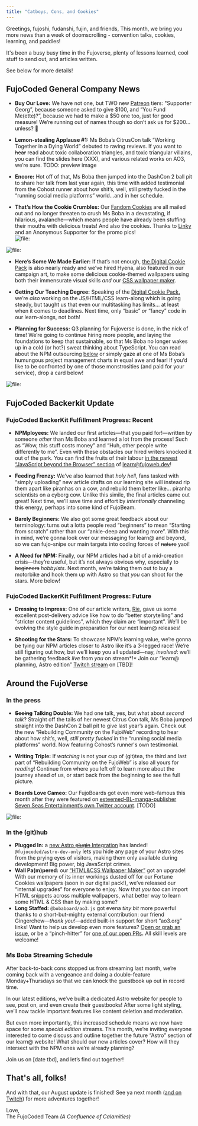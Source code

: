 ```yaml
---
title: "Catboys, Cons, and Cookies"
---
```


Greetings, fujoshi, fudanshi, fujin, and friends,
This month, we bring you more news than a week of doomscrolling - convention talks, cookies, learning, and paddles!

It's been a busy busy time in the Fujoverse, plenty of lessons learned, cool stuff to send out, and articles written. 

See below for more details!


## FujoCoded General Company News

- **Buy Our Love:** We have not one, but TWO new [Patreon](https://www.patreon.com/c/fujocoded%20) tiers: "Supporter Georg”, because someone asked to give $100, and “You Fund Me(ette)?”, because we had to make a $50 one too, just for good measure\! We’re running out of names though so don’t ask us for $200… unless? 👀  
- **Lemon-stealing Applause \#1:** Ms Boba’s CitrusCon talk “Working Together in a Dying World” debuted to raving reviews. If you want to ~~hear~~ read about toxic collaboration triangles, and toxic triangular villains, you can find the slides here (XXX), and various related works on AO3, we’re sure.  TODO: preview image

- **Encore:** Hot off of that, Ms Boba then jumped into the DashCon 2 ball pit to share her talk from last year again, this time with added testimonial from the Cohost runner about how shit’s, well, still pretty fucked in the “running social media platforms” world…and in her schedule. 

- **That’s How the Cookie Crumbles:** Our [Fandom Cookies](https://store.fujocoded.com/) are all mailed out and no longer threaten to crush Ms Boba in a devastating, if hilarious, avalanche—which means people have already been stuffing their mouths with delicious treats\! And also the cookies. Thanks to [Linky](https://blorbo.social/@linky/114880930048195252) and an Anonymous Supporter for the promo pics\!   
![file:](./images/cookies1.png)

![file:](./images/cookies2.png)

- **Here’s Some We Made Earlier:** If that’s not enough, [the Digital Cookie Pack](https://store.fujocoded.com/products/other/fandom-cookies-digital-items-pack) is also nearly ready and we’ve hired Hyena, also featured in our campaign art, to make some delicious cookie-themed wallpapers using both their immensurate visual skills *and* our [CSS wallpaper maker](https://github.com/FujoWebDev/wallpaper-maker).

- **Getting Our Teaching Degree:** Speaking of the [Digital Cookie Pack](https://store.fujocoded.com/products/other/fandom-cookies-digital-items-pack)**,** we’re *also* working on the JS/HTML/CSS learn-along which is going steady, but taught us that even our multitasking has limits… at least when it comes to deadlines. Next time, only “basic” *or* “fancy” code in our learn-alongs, not both\!

- **Planning for Success:** Q3 planning for Fujoverse is done, in the nick of time\! We’re going to continue hiring more people, and laying the foundations to keep that sustainable, so that Ms Boba no longer wakes up in a cold (or hot?) sweat thinking about TypeScript. You can read about the NPM outsourcing [below](#FujoCoded-BackerKit-Fulfillment-Progress:-Recent) or simply gaze at one of Ms Boba’s humungous project management charts in equal awe and fear\! If you’d like to be confronted by one of those monstrosities (and paid for your service), drop a card below\! 

![file:](./images/chart.png)



## FujoCoded Backerkit Update

### FujoCoded BackerKit Fulfillment Progress: Recent

- **NPMployees:** We landed our first articles—that you paid for\!—written by someone *other* than Ms Boba and learned a lot from the process\! Such as “Wow, this stuff costs money” and “Huh, other people write differently to me”. Even with these obstacles our hired writers knocked it out of the park. You can find the fruits of their labour [in the newest “JavaScript beyond the Browser” section](https://learn.fujoweb.dev/) of learn@fujoweb.dev\! 

- **Feeding Frenzy:** We’ve also learned that *holy hell*, fans tasked with “simply uploading” new article drafts on our learning site will instead rip them apart like piranhas on a cow, and rebuild them better like… piranha scientists on a cyborg cow. Unlike this simile, the final articles came out great\! Next time, we’ll save time and effort by *intentionally* channeling this energy, perhaps into some kind of FujoBeam.

- **Barely Beginners:** We also got some great feedback about our terminology: turns out a lotta people read “beginners” to mean “Starting from scratch” rather than our “ankle-deep and wanting more”. With this in mind, we’re gonna look over our messaging for learn@ and beyond, so we can fujo-snipe our main targets into coding forces of ~~nature~~ yaoi\!  

- **A Need for NPM:** Finally, our NPM articles had a bit of a mid-creation crisis—they’re useful, but it’s not always obvious why, especially to ~~beginners~~ *hobbyists*. Next month, we’re taking them out to buy a motorbike and hook them up with Astro so that *you* can shoot for the stars. More below\! 

### FujoCoded BackerKit Fulfillment Progress: Future

- **Dressing to Impress:** One of our article writers, [Rie](https://notavodkashot.carrd.co/), gave us some excellent post-delivery advice like how to do “better storytelling” and “stricter content guidelines”, which they claim are “important”. We’ll be evolving the style guide in preparation for our next learn@ releases\! 

- **Shooting for the Stars:** To showcase NPM’s learning value, we’re gonna be tying our NPM articles closer to Astro like it’s a 3-legged race\! We’re still figuring out how, but we’ll keep you all updated—nay, *involved*: we’ll be gathering feedback *live* from *you* on stream*\!* Join our “learn@ planning, Astro edition” [Twitch stream](http://twitch.tv/essentialrandomness) on \[TBD\]\!  



## Around the FujoVerse

### In the press

- **~~Seeing~~ Talking Double:** We had one talk, yes, but what about *second talk*? Straight off the tails of her newest Citrus Con talk, Ms Boba jumped straight into the DashCon 2 ball pit to give last year’s again. Check out the new “Rebuilding Community on the FujoWeb” recording to hear about how shit’s, well, *still pretty fucked* in the “running social media platforms” world. Now featuring Cohost’s runner's own testimonial. 

- **Writing Triple:** If *watching* is not your cup of (git)tea, the third and last part of “Rebuilding Community on the FujoWeb” is also all yours for *reading*\! Continue from where you left off to learn more about the journey ahead of us, or start back from the beginning to see the full picture.

- **Boards Love Cameo:** Our FujoBoards got even more web-famous this month after they were featured on [esteemed-BL-manga-publisher Seven Seas Entertainment’s own Twitter account](https://x.com/fujoc0ded/status/1952809772983755012). \[TODO\]

![file:](./images/paddle.png)

### In the (git)hub

- **Plugged In:** a [new Astro ~~plugin~~ Integration](https://github.com/FujoWebDev/fujocoded-plugins/tree/main/astro-dev-only) has landed\! `@fujocoded/astro-dev-only` lets you hide any page of your Astro sites from the prying eyes of visitors, making them only available during development\! Big power, big JavaScript crimes.  
- **Wall Pa(m)pered:** our [“HTML\&CSS Wallpaper Maker”](https://github.com/FujoWebDev/wallpaper-maker) got an upgrade\! With our memory of its inner workings dusted off for our Fortune Cookies wallpapers (soon in our digital pack\!), we’ve released our “internal upgrades” for everyone to enjoy. Now that *you too* can import HTML snippets across multiple wallpapers, what better way to learn some HTML & CSS than by making some?  
- **Long Staffed:** `@bobaboard/ao3.js` got evena *tiny bit* more powerful thanks to *a* short-but-mighty external contribution: our friend Gingerchew—*thank you\!*—added built-in support for short “ao3.org” links\! Want to help us develop even more features? [Open or grab an issue](https://github.com/FujoWebDev/AO3.js/), or be a “pinch-hitter” for [one of our open PRs](https://github.com/FujoWebDev/AO3.js/pulls?q=is:open+is:pr+label:%22%E2%9A%BE+Needs+Pinch+Hitter%22)**.** All skill levels are welcome\!

### Ms Boba Streaming Schedule

After back-to-back cons stopped us from streaming last month, we’re coming back with a vengeance and doing a double-feature Monday+Thursdays so that we can knock the guestbook ~~up~~ out in record time. 

In our latest editions, we’ve built a dedicated Astro website for people to see, post on, and even create their guestbooks\! After some light styling, we’ll now tackle important features like content deletion and moderation.

But even more importantly, this increased schedule means we now have space for some *special edition* streams. This month, we’re inviting everyone interested to come discuss and outline together the future “Astro” section of our learn@ website\! What should our new articles cover? How will they intersect with the NPM ones we’re already planning?

Join us on \[date tbd\], and let’s find out together\!


## That's all, folks!

And with that, our August update is finished! See ya next month ([and on
Twitch](https://www.twitch.tv/essentialrandomness)) for more adventures
together!

Love,<br /> The FujoCoded Team _(A Confluence of Calamities)_
